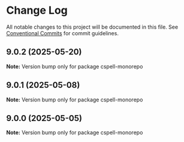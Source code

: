 # Change Log

All notable changes to this project will be documented in this file.
See [Conventional Commits](https://conventionalcommits.org) for commit guidelines.

## 9.0.2 (2025-05-20)

**Note:** Version bump only for package cspell-monorepo

## 9.0.1 (2025-05-08)

**Note:** Version bump only for package cspell-monorepo

## 9.0.0 (2025-05-05)

**Note:** Version bump only for package cspell-monorepo
